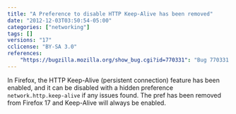 ```yaml
---
title: "A Preference to disable HTTP Keep-Alive has been removed"
date: "2012-12-03T03:50:54-05:00"
categories: ["networking"]
tags: []
versions: "17"
cclicense: "BY-SA 3.0"
references:
    "https://bugzilla.mozilla.org/show_bug.cgi?id=770331": "Bug 770331 – Remove HTTP Keep-Alive disable pref"
---
```

In Firefox, the HTTP Keep-Alive (persistent connection) feature has been enabled, and it can be disabled with a hidden preference `network.http.keep-alive` if any issues found. The pref has been removed from Firefox 17 and Keep-Alive will always be enabled.
